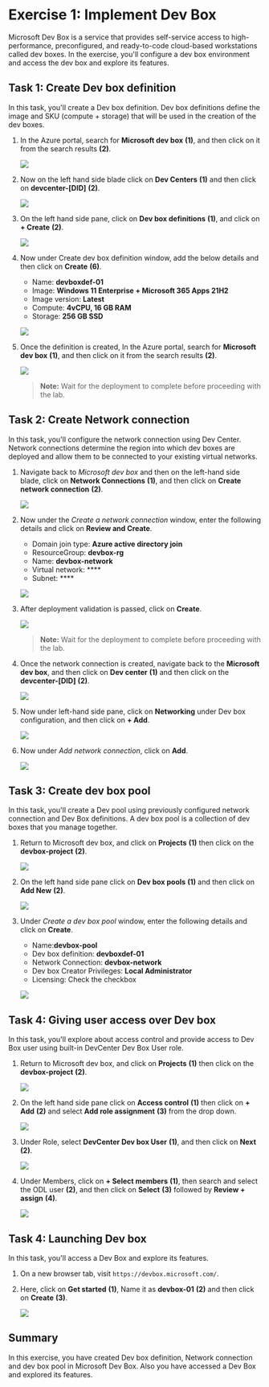 # Exercise 1: Implement Dev Box

Microsoft Dev Box is a service that provides self-service access to high-performance, preconfigured, and ready-to-code cloud-based workstations called dev boxes.
In the exercise, you'll configure a dev box environment and access the dev box and explore its features.

## Task 1: Create Dev box definition

In this task, you'll create a Dev box definition. Dev box definitions define the image and SKU (compute + storage) that will be used in the creation of the dev boxes.

1. In the Azure portal, search for **Microsoft dev box** **(1)**, and then click on it from the search results **(2)**.

   ![](media/e101.png)
  
1. Now on the left hand side blade click on **Dev Centers** **(1)** and then click on **devcenter-[DID]** **(2)**.

   ![](media/e109.png)
  
1. On the left hand side pane, click on **Dev box definitions** **(1)**, and click on **+ Create** **(2)**.

   ![](media/e110.png)
  
1. Now under Create dev box definition window, add the below details and then click on **Create** **(6)**.

   - Name: **devboxdef-01**
   - Image: **Windows 11 Enterprise + Microsoft 365 Apps 21H2**
   - Image version: **Latest**
   - Compute: **4vCPU, 16 GB RAM**
   - Storage: **256 GB SSD**

   ![](media/e112.png)
  
1. Once the definition is created, In the Azure portal, search for **Microsoft dev box** **(1)**, and then click on it from the search results **(2)**.

   ![](media/e101.png)
  
   >**Note:** Wait for the deployment to complete before proceeding with the lab.
  
## Task 2: Create Network connection

In this task, you'll configure the network connection using Dev Center. Network connections determine the region into which dev boxes are deployed and allow them to be connected to your existing virtual networks.

1. Navigate back to *Microsoft dev box* and then on the left-hand side blade, click on **Network Connections** **(1)**, and then click on **Create network connection** **(2)**.

   ![](media/e113.png)
  
1. Now under the *Create a network connection* window, enter the following details and click on **Review and Create**.

   - Domain join type: **Azure active directory join**
   - ResourceGroup: **devbox-rg**
   - Name: **devbox-network**
   - Virtual network: ****
   - Subnet: ****

   ![](media/e116.png)

1. After deployment validation is passed, click on **Create**.

   ![](media/e115.png)
  
   >**Note:** Wait for the deployment to complete before proceeding with the lab.

1. Once the network connection is created, navigate back to the **Microsoft dev box**, and then click on **Dev center** **(1)** and then click on the **devcenter-[DID]** **(2)**.

   ![](media/e109.png)

1. Now under left-hand side pane, click on **Networking** under Dev box configuration, and then click on **+ Add**.

   ![](media/e117.png)
  
1. Now under *Add network connection*, click on **Add**.

   ![](media/e118.png)
    
## Task 3: Create dev box pool

In this task, you'll create a Dev pool using previously configured network connection and Dev Box definitions. A dev box pool is a collection of dev boxes that you manage together. 

1. Return to Microsoft dev box, and click on **Projects** **(1)** then click on the **devbox-project** **(2)**.

   ![](media/ex101.png)

1. On the left hand side pane click on **Dev box pools** **(1)** and then click on **Add New** **(2)**.

   ![](media/ex102.png)
  
1. Under *Create a dev box pool* window, enter the following details and click on **Create**.

   - Name:**devbox-pool**
   - Dev box definition: **devboxdef-01**
   - Network Connection: **devbox-network**
   - Dev box Creator Privileges: **Local Administrator**
   - Licensing: Check the checkbox
  
   ![](media/e119.png)
  
## Task 4: Giving user access over Dev box

In this task, you'll explore about access control and provide access to Dev Box user using built-in DevCenter Dev Box User role.

1. Return to Microsoft dev box, and click on **Projects** **(1)** then click on the **devbox-project** **(2)**.

   ![](media/ex101.png)

1. On the left hand side pane click on **Access control** **(1)** then click on **+ Add** **(2)** and select **Add role assignment** **(3)** from the drop down.

   ![](media/e120.png)

1. Under Role, select **DevCenter Dev box User** **(1)**, and then click on **Next** **(2)**.

   ![](media/e122.png)
  
1. Under Members, click on **+ Select members** **(1)**, then search and select the ODL user **(2)**, and then click on **Select** **(3)** followed by **Review + assign** **(4)**.

   ![](media/e123.png)
  
## Task 4: Launching Dev box

In this task, you'll access a Dev Box and explore its features.

1. On a new browser tab, visit ```https://devbox.microsoft.com/```.

1. Here, click on **Get started** **(1)**, Name it as **devbox-01** **(2)** and then click on **Create** **(3)**.

   ![](media/e124.png)

## Summary

In this exercise, you have created Dev box definition, Network connection and dev box pool in Microsoft Dev Box. Also you have accessed a Dev Box and explored its features.
